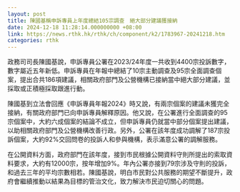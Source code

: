 ```yaml
---
layout: post
title: 陳國基稱申訴專員上年度總結105宗調查　絕大部分建議獲接納
date: 2024-12-18 11:28:14.000000000 +08:00
link: https://news.rthk.hk/rthk/ch/component/k2/1783967-20241218.htm
categories: rthk
---
```


政務司司長陳國基說，申訴專員公署在2023/24年度一共收到4400宗投訴數字，數字屬近五年新低。申訴專員在年報中總結了10宗主動調查及95宗全面調查個案，提出合共186項建議，相關政府部門及公營機構已接納當中絕大部分建議，並採取或正積極採取跟進行動。

陳國基到立法會回應《申訴專員年報2024》時又說，有兩宗個案的建議未獲完全接納，有關政府部門已向申訴專員解釋原因。他又說，在公署進行全面調查的95宗個案中，大約六成個案的結論不成立，但申訴專員仍就當中部分個案提出建議，以助相關政府部門及公營機構改善行政。另外，公署在該年度成功調解了187宗投訴個案，大約92%交回問卷的投訴人和參與機構，表示滿意公署的調解服務。

在公開資料方面，政府部門在該年度，接到市民根據公開資料守則所提出的索取資料要求，大約有12000宗，按年增加9%。年內公署亦接到79宗涉及守則的投訴，和過去三年的平均宗數相若。陳國基說，明白市民對公共服務的期望不斷提升，政府會繼續推動以結果為目標的管治文化，致力解決市民迫切關心的問題。

